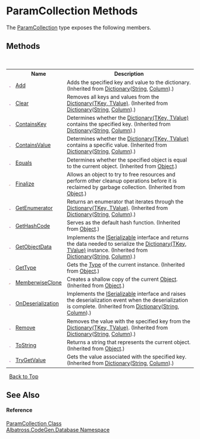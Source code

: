 # ParamCollection Methods
 

The <a href="182CF3CC">ParamCollection</a> type exposes the following members.


## Methods
&nbsp;<table><tr><th></th><th>Name</th><th>Description</th></tr><tr><td>![Public method](media/pubmethod.gif "Public method")</td><td><a href="http://msdn2.microsoft.com/en-us/library/k7z0zy8k" target="_blank">Add</a></td><td>
Adds the specified key and value to the dictionary.
 (Inherited from <a href="http://msdn2.microsoft.com/en-us/library/xfhwa508" target="_blank">Dictionary</a>(<a href="http://msdn2.microsoft.com/en-us/library/s1wwdcbf" target="_blank">String</a>, <a href="9459F463">Column</a>).)</td></tr><tr><td>![Public method](media/pubmethod.gif "Public method")</td><td><a href="http://msdn2.microsoft.com/en-us/library/b5txwy7s" target="_blank">Clear</a></td><td>
Removes all keys and values from the <a href="http://msdn2.microsoft.com/en-us/library/xfhwa508" target="_blank">Dictionary(TKey, TValue)</a>.
 (Inherited from <a href="http://msdn2.microsoft.com/en-us/library/xfhwa508" target="_blank">Dictionary</a>(<a href="http://msdn2.microsoft.com/en-us/library/s1wwdcbf" target="_blank">String</a>, <a href="9459F463">Column</a>).)</td></tr><tr><td>![Public method](media/pubmethod.gif "Public method")</td><td><a href="http://msdn2.microsoft.com/en-us/library/kw5aaea4" target="_blank">ContainsKey</a></td><td>
Determines whether the <a href="http://msdn2.microsoft.com/en-us/library/xfhwa508" target="_blank">Dictionary(TKey, TValue)</a> contains the specified key.
 (Inherited from <a href="http://msdn2.microsoft.com/en-us/library/xfhwa508" target="_blank">Dictionary</a>(<a href="http://msdn2.microsoft.com/en-us/library/s1wwdcbf" target="_blank">String</a>, <a href="9459F463">Column</a>).)</td></tr><tr><td>![Public method](media/pubmethod.gif "Public method")</td><td><a href="http://msdn2.microsoft.com/en-us/library/a63811ah" target="_blank">ContainsValue</a></td><td>
Determines whether the <a href="http://msdn2.microsoft.com/en-us/library/xfhwa508" target="_blank">Dictionary(TKey, TValue)</a> contains a specific value.
 (Inherited from <a href="http://msdn2.microsoft.com/en-us/library/xfhwa508" target="_blank">Dictionary</a>(<a href="http://msdn2.microsoft.com/en-us/library/s1wwdcbf" target="_blank">String</a>, <a href="9459F463">Column</a>).)</td></tr><tr><td>![Public method](media/pubmethod.gif "Public method")</td><td><a href="http://msdn2.microsoft.com/en-us/library/bsc2ak47" target="_blank">Equals</a></td><td>
Determines whether the specified object is equal to the current object.
 (Inherited from <a href="http://msdn2.microsoft.com/en-us/library/e5kfa45b" target="_blank">Object</a>.)</td></tr><tr><td>![Protected method](media/protmethod.gif "Protected method")</td><td><a href="http://msdn2.microsoft.com/en-us/library/4k87zsw7" target="_blank">Finalize</a></td><td>
Allows an object to try to free resources and perform other cleanup operations before it is reclaimed by garbage collection.
 (Inherited from <a href="http://msdn2.microsoft.com/en-us/library/e5kfa45b" target="_blank">Object</a>.)</td></tr><tr><td>![Public method](media/pubmethod.gif "Public method")</td><td><a href="http://msdn2.microsoft.com/en-us/library/9c6ftx8b" target="_blank">GetEnumerator</a></td><td>
Returns an enumerator that iterates through the <a href="http://msdn2.microsoft.com/en-us/library/xfhwa508" target="_blank">Dictionary(TKey, TValue)</a>.
 (Inherited from <a href="http://msdn2.microsoft.com/en-us/library/xfhwa508" target="_blank">Dictionary</a>(<a href="http://msdn2.microsoft.com/en-us/library/s1wwdcbf" target="_blank">String</a>, <a href="9459F463">Column</a>).)</td></tr><tr><td>![Public method](media/pubmethod.gif "Public method")</td><td><a href="http://msdn2.microsoft.com/en-us/library/zdee4b3y" target="_blank">GetHashCode</a></td><td>
Serves as the default hash function.
 (Inherited from <a href="http://msdn2.microsoft.com/en-us/library/e5kfa45b" target="_blank">Object</a>.)</td></tr><tr><td>![Public method](media/pubmethod.gif "Public method")</td><td><a href="http://msdn2.microsoft.com/en-us/library/yy8be3bb" target="_blank">GetObjectData</a></td><td>
Implements the <a href="http://msdn2.microsoft.com/en-us/library/wf4375ks" target="_blank">ISerializable</a> interface and returns the data needed to serialize the <a href="http://msdn2.microsoft.com/en-us/library/xfhwa508" target="_blank">Dictionary(TKey, TValue)</a> instance.
 (Inherited from <a href="http://msdn2.microsoft.com/en-us/library/xfhwa508" target="_blank">Dictionary</a>(<a href="http://msdn2.microsoft.com/en-us/library/s1wwdcbf" target="_blank">String</a>, <a href="9459F463">Column</a>).)</td></tr><tr><td>![Public method](media/pubmethod.gif "Public method")</td><td><a href="http://msdn2.microsoft.com/en-us/library/dfwy45w9" target="_blank">GetType</a></td><td>
Gets the <a href="http://msdn2.microsoft.com/en-us/library/42892f65" target="_blank">Type</a> of the current instance.
 (Inherited from <a href="http://msdn2.microsoft.com/en-us/library/e5kfa45b" target="_blank">Object</a>.)</td></tr><tr><td>![Protected method](media/protmethod.gif "Protected method")</td><td><a href="http://msdn2.microsoft.com/en-us/library/57ctke0a" target="_blank">MemberwiseClone</a></td><td>
Creates a shallow copy of the current <a href="http://msdn2.microsoft.com/en-us/library/e5kfa45b" target="_blank">Object</a>.
 (Inherited from <a href="http://msdn2.microsoft.com/en-us/library/e5kfa45b" target="_blank">Object</a>.)</td></tr><tr><td>![Public method](media/pubmethod.gif "Public method")</td><td><a href="http://msdn2.microsoft.com/en-us/library/t71h85y4" target="_blank">OnDeserialization</a></td><td>
Implements the <a href="http://msdn2.microsoft.com/en-us/library/wf4375ks" target="_blank">ISerializable</a> interface and raises the deserialization event when the deserialization is complete.
 (Inherited from <a href="http://msdn2.microsoft.com/en-us/library/xfhwa508" target="_blank">Dictionary</a>(<a href="http://msdn2.microsoft.com/en-us/library/s1wwdcbf" target="_blank">String</a>, <a href="9459F463">Column</a>).)</td></tr><tr><td>![Public method](media/pubmethod.gif "Public method")</td><td><a href="http://msdn2.microsoft.com/en-us/library/kabs04ac" target="_blank">Remove</a></td><td>
Removes the value with the specified key from the <a href="http://msdn2.microsoft.com/en-us/library/xfhwa508" target="_blank">Dictionary(TKey, TValue)</a>.
 (Inherited from <a href="http://msdn2.microsoft.com/en-us/library/xfhwa508" target="_blank">Dictionary</a>(<a href="http://msdn2.microsoft.com/en-us/library/s1wwdcbf" target="_blank">String</a>, <a href="9459F463">Column</a>).)</td></tr><tr><td>![Public method](media/pubmethod.gif "Public method")</td><td><a href="http://msdn2.microsoft.com/en-us/library/7bxwbwt2" target="_blank">ToString</a></td><td>
Returns a string that represents the current object.
 (Inherited from <a href="http://msdn2.microsoft.com/en-us/library/e5kfa45b" target="_blank">Object</a>.)</td></tr><tr><td>![Public method](media/pubmethod.gif "Public method")</td><td><a href="http://msdn2.microsoft.com/en-us/library/bb347013" target="_blank">TryGetValue</a></td><td>
Gets the value associated with the specified key.
 (Inherited from <a href="http://msdn2.microsoft.com/en-us/library/xfhwa508" target="_blank">Dictionary</a>(<a href="http://msdn2.microsoft.com/en-us/library/s1wwdcbf" target="_blank">String</a>, <a href="9459F463">Column</a>).)</td></tr></table>&nbsp;
<a href="#paramcollection-methods">Back to Top</a>

## See Also


#### Reference
<a href="182CF3CC">ParamCollection Class</a><br /><a href="E11F5D98">Albatross.CodeGen.Database Namespace</a><br />